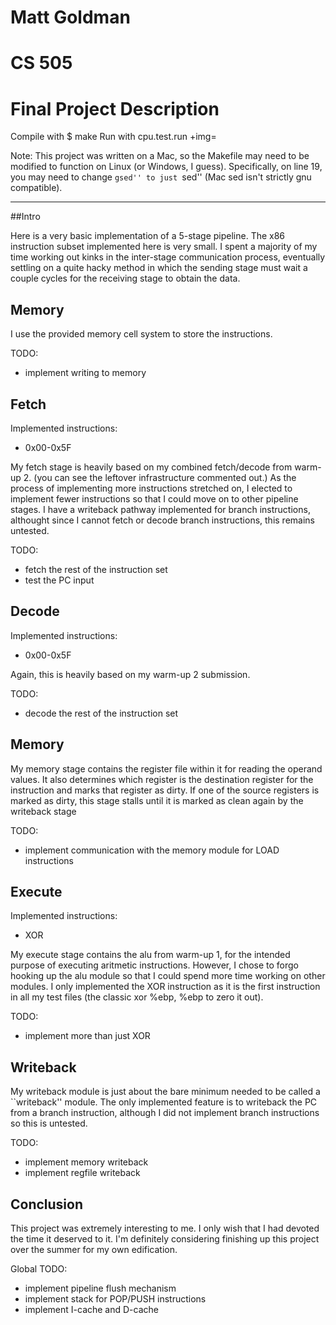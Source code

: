 # Matt Goldman
# CS 505
# Final Project Description

Compile with $ make
Run with cpu.test.run +img=<imgfile>

Note: This project was written on a Mac, so the Makefile may need to be modified
to function on Linux (or Windows, I guess).  Specifically, on line 19, you may
need to change ``gsed'' to just ``sed'' (Mac sed isn't strictly gnu compatible).

-------------------------------------------------------------------------------

##Intro

Here is a very basic implementation of a 5-stage pipeline.  The x86 instruction
subset implemented here is very small.  I spent a majority of my time working
out kinks in the inter-stage communication process, eventually settling on a
quite hacky method in which the sending stage must wait a couple cycles for the
receiving stage to obtain the data.

## Memory

I use the provided memory cell system to store the instructions.

TODO:
- implement writing to memory

## Fetch

Implemented instructions:
- 0x00-0x5F

My fetch stage is heavily based on my combined fetch/decode from warm-up 2.
(you can see the leftover infrastructure commented out.)  As the process of
implementing more instructions stretched on, I elected to implement fewer 
instructions so that I could move on to other pipeline stages.  I have a
writeback pathway implemented for branch instructions, althought since I
cannot fetch or decode branch instructions, this remains untested.

TODO: 
- fetch the rest of the instruction set
- test the PC input

## Decode

Implemented instructions:
- 0x00-0x5F

Again, this is heavily based on my warm-up 2 submission.  

TODO: 
- decode the rest of the instruction set

## Memory

My memory stage contains the register file within it for reading the operand
values.  It also determines which register is the destination register for the
instruction and marks that register as dirty.  If one of the source registers
is marked as dirty, this stage stalls until it is marked as clean again by
the writeback stage

TODO:
- implement communication with the memory module for LOAD instructions

## Execute

Implemented instructions:
- XOR

My execute stage contains the alu from warm-up 1, for the intended purpose of
executing aritmetic instructions.  However, I chose to forgo hooking up the alu
module so that I could spend more time working on other modules.  I only 
implemented the XOR instruction as it is the first instruction in all my test
files (the classic xor %ebp, %ebp to zero it out).

TODO: 
- implement more than just XOR

## Writeback

My writeback module is just about the bare minimum needed to be called a
``writeback'' module.  The only implemented feature is to writeback the PC from
a branch instruction, although I did not implement branch instructions so this 
is untested.

TODO:
- implement memory writeback
- implement regfile writeback


## Conclusion

This project was extremely interesting to me.  I only wish that I had devoted
the time it deserved to it.  I'm definitely considering finishing up this project
over the summer for my own edification.

Global TODO:
- implement pipeline flush mechanism
- implement stack for POP/PUSH instructions
- implement I-cache and D-cache
